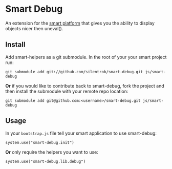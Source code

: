 # Smart Debug

An extension for the [smart platform](http://smart.joyent.com/) that gives you the ability to display objects nicer then uneval().

## Install

Add smart-helpers as a git submodule. In the root of your your smart project run:

    git submodule add git://github.com/silentrob/smart-debug.git js/smart-debug
    
**Or** if you would like to contribute back to smart-debug, fork the project and then install the submodule with your remote repo location:

    git submodule add git@github.com:<username>/smart-debug.git js/smart-debug
    
## Usage

In your `bootstrap.js` file tell your smart application to use smart-debug:
    
    system.use("smart-debug.init")
    
**Or** only require the helpers you want to use:
    
    system.use("smart-debug.lib.debug")

